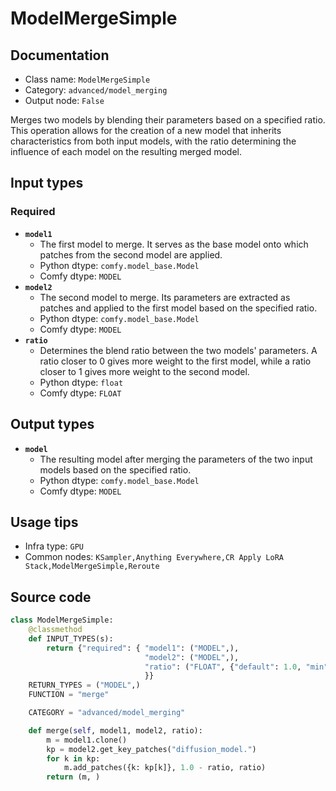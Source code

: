 # ModelMergeSimple
## Documentation
- Class name: `ModelMergeSimple`
- Category: `advanced/model_merging`
- Output node: `False`

Merges two models by blending their parameters based on a specified ratio. This operation allows for the creation of a new model that inherits characteristics from both input models, with the ratio determining the influence of each model on the resulting merged model.
## Input types
### Required
- **`model1`**
    - The first model to merge. It serves as the base model onto which patches from the second model are applied.
    - Python dtype: `comfy.model_base.Model`
    - Comfy dtype: `MODEL`
- **`model2`**
    - The second model to merge. Its parameters are extracted as patches and applied to the first model based on the specified ratio.
    - Python dtype: `comfy.model_base.Model`
    - Comfy dtype: `MODEL`
- **`ratio`**
    - Determines the blend ratio between the two models' parameters. A ratio closer to 0 gives more weight to the first model, while a ratio closer to 1 gives more weight to the second model.
    - Python dtype: `float`
    - Comfy dtype: `FLOAT`
## Output types
- **`model`**
    - The resulting model after merging the parameters of the two input models based on the specified ratio.
    - Python dtype: `comfy.model_base.Model`
    - Comfy dtype: `MODEL`
## Usage tips
- Infra type: `GPU`
- Common nodes: `KSampler,Anything Everywhere,CR Apply LoRA Stack,ModelMergeSimple,Reroute`


## Source code
```python
class ModelMergeSimple:
    @classmethod
    def INPUT_TYPES(s):
        return {"required": { "model1": ("MODEL",),
                              "model2": ("MODEL",),
                              "ratio": ("FLOAT", {"default": 1.0, "min": 0.0, "max": 1.0, "step": 0.01}),
                              }}
    RETURN_TYPES = ("MODEL",)
    FUNCTION = "merge"

    CATEGORY = "advanced/model_merging"

    def merge(self, model1, model2, ratio):
        m = model1.clone()
        kp = model2.get_key_patches("diffusion_model.")
        for k in kp:
            m.add_patches({k: kp[k]}, 1.0 - ratio, ratio)
        return (m, )

```
